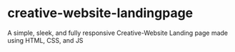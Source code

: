 # creative-website-landingpage
A simple, sleek, and fully responsive Creative-Website Landing page made using HTML, CSS, and JS
